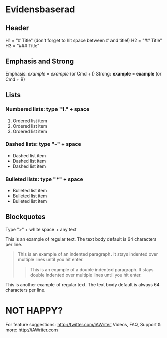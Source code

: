 # Evidensbaserad

## Header

H1 = "# Title" (don't forget to hit space between # and title!)
H2 = "## Title"
H3 = "### Title"

## Emphasis and Strong

Emphasis: *example* = _example_ (or Cmd + I)
Strong: **example** = __example__ (or Cmd + B)

## Lists

### Numbered lists: type "1." + space

1. Ordered list item
2. Ordered list item
3. Ordered list item

### Dashed lists: type "-" + space

- Dashed list item
- Dashed list item
- Dashed list item

### Bulleted lists: type "*" + space

* Bulleted list item
* Bulleted list item
* Bulleted list item

## Blockquotes

Type ">" + white space + any text

This is an example of regular text. The text body default is 64 characters per line.

> This is an example of an indented paragraph. It stays indented over multiple lines until you hit enter.
> > This is an example of a double indented paragraph. It stays double indented over multiple lines until you hit enter.

This is another example of regular text. The text body default is always 64 characters per line.


# NOT HAPPY?

For feature suggestions: http://twitter.com/iAWriter
Videos, FAQ, Support & more: http://iAWriter.com